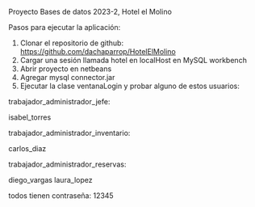 Proyecto Bases de datos 2023-2, Hotel el Molino

Pasos para ejecutar la aplicación:

1. Clonar el repositorio de github: https://github.com/dachaparrop/HotelElMolino
2. Cargar una sesión llamada hotel en localHost en MySQL workbench
3. Abrir proyecto en netbeans
4. Agregar mysql connector.jar
5. Ejecutar la clase ventanaLogin y probar alguno de estos usuarios:

trabajador_administrador_jefe:

isabel_torres

trabajador_administrador_inventario:

carlos_diaz

trabajador_administrador_reservas:

diego_vargas
laura_lopez

todos tienen contraseña: 12345
